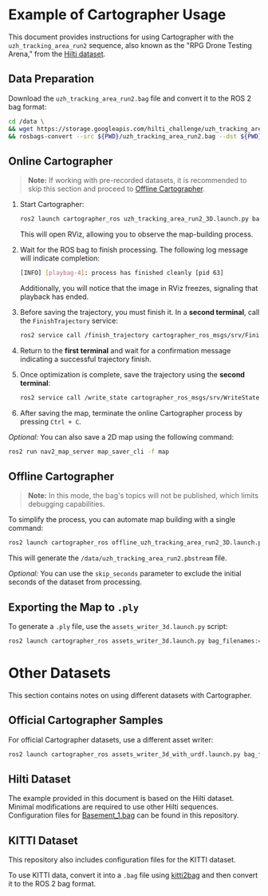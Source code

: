 # Example of Cartographer Usage

This document provides instructions for using Cartographer with the `uzh_tracking_area_run2` sequence, also known as the "RPG Drone Testing Arena," from the [Hilti dataset](https://www.hilti-challenge.com/dataset-2021.html).

## Data Preparation

Download the `uzh_tracking_area_run2.bag` file and convert it to the ROS 2 bag format:

```sh
cd /data \
&& wget https://storage.googleapis.com/hilti_challenge/uzh_tracking_area_run2.bag \
&& rosbags-convert --src ${PWD}/uzh_tracking_area_run2.bag --dst ${PWD}/uzh_tracking_area_run2
```

## Online Cartographer

> **Note:** If working with pre-recorded datasets, it is recommended to skip this section and proceed to [Offline Cartographer](#offline-cartographer).

1. Start Cartographer:
    ```sh
    ros2 launch cartographer_ros uzh_tracking_area_run2_3D.launch.py bag_filename:=/data/uzh_tracking_area_run2
    ```
    This will open RViz, allowing you to observe the map-building process.

2. Wait for the ROS bag to finish processing. The following log message will indicate completion:
    ```sh
    [INFO] [playbag-4]: process has finished cleanly [pid 63]
    ```
    Additionally, you will notice that the image in RViz freezes, signaling that playback has ended.

3. Before saving the trajectory, you must finish it. In a **second terminal**, call the `FinishTrajectory` service:
    ```sh
    ros2 service call /finish_trajectory cartographer_ros_msgs/srv/FinishTrajectory "{trajectory_id: 0}"
    ```

4. Return to the **first terminal** and wait for a confirmation message indicating a successful trajectory finish.

5. Once optimization is complete, save the trajectory using the **second terminal**:
    ```sh
    ros2 service call /write_state cartographer_ros_msgs/srv/WriteState "{filename: '/data/uzh_tracking_area_run2.pbstream', include_unfinished_submaps: true}"
    ```

6. After saving the map, terminate the online Cartographer process by pressing `Ctrl + C`.

_Optional:_ You can also save a 2D map using the following command:
```sh
ros2 run nav2_map_server map_saver_cli -f map
```

## Offline Cartographer

> **Note:** In this mode, the bag's topics will not be published, which limits debugging capabilities. 

To simplify the process, you can automate map building with a single command:

```sh
ros2 launch cartographer_ros offline_uzh_tracking_area_run2_3D.launch.py bag_filenames:=/data/uzh_tracking_area_run2 skip_seconds:=0 no_rviz:=false
```

This will generate the `/data/uzh_tracking_area_run2.pbstream` file.

_Optional:_ You can use the `skip_seconds` parameter to exclude the initial seconds of the dataset from processing.

## Exporting the Map to `.ply`

To generate a `.ply` file, use the `assets_writer_3d.launch.py` script:

```sh
ros2 launch cartographer_ros assets_writer_3d.launch.py bag_filenames:=/data/uzh_tracking_area_run2 pose_graph_filename:=/data/uzh_tracking_area_run2.pbstream
```

# Other Datasets

This section contains notes on using different datasets with Cartographer.

## Official Cartographer Samples

For official Cartographer datasets, use a different asset writer:

```sh
ros2 launch cartographer_ros assets_writer_3d_with_urdf.launch.py bag_filenames:=/workspace/bags/b3-2016-02-02-13-32-01 pose_graph_filename:=/workspace/bags/b3-2016-02-02-13-32-01.pbstream
```

## Hilti Dataset

The example provided in this document is based on the Hilti dataset. Minimal modifications are required to use other Hilti sequences. Configuration files for [Basement_1.bag](https://storage.googleapis.com/hilti_challenge/Basement_1.bag) can be found in this repository.

## KITTI Dataset

This repository also includes configuration files for the KITTI dataset.

To use KITTI data, convert it into a `.bag` file using [kitti2bag](../kitti_tools/kitti2bag/) and then convert it to the ROS 2 bag format.

